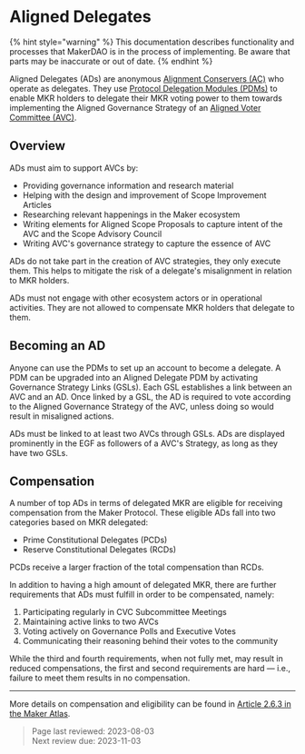 # Aligned Delegates

{% hint style="warning" %}
This documentation describes functionality and processes that MakerDAO is in the process of implementing. Be aware that parts may be inaccurate or out of date.
{% endhint %}

Aligned Delegates (ADs) are anonymous [Alignment Conservers (AC)](alignment-conservers.md) who operate as delegates. They use [Protocol Delegation Modules (PDMs)](https://mips.makerdao.com/mips/details/MIP101#2-6-1-protocol-delegation-modules-pdms-) to enable MKR holders to delegate their MKR voting power to them towards implementing the Aligned Governance Strategy of an [Aligned Voter Committee (AVC)](avc.md).


## Overview

ADs must aim to support AVCs by: 
- Providing governance information and research material
- Helping with the design and improvement of Scope Improvement Articles
- Researching relevant happenings in the Maker ecosystem
- Writing elements for Aligned Scope Proposals to capture intent of the AVC and the Scope Advisory Council
- Writing AVC's governance strategy to capture the essence of AVC


ADs do not take part in the creation of AVC strategies, they only execute them. This helps to mitigate the risk of a delegate's misalignment in relation to MKR holders.  

ADs must not engage with other ecosystem actors or in operational activities. They are not allowed to compensate MKR holders that delegate to them.

## Becoming an AD

Anyone can use the PDMs to set up an account to become a delegate. A PDM can be upgraded into an Aligned Delegate PDM by activating Governance Strategy Links (GSLs). Each GSL establishes a link between an AVC and an AD. Once linked by a GSL, the AD is required to vote according to the Aligned Governance Strategy of the AVC, unless doing so would result in misaligned actions.

ADs must be linked to at least two AVCs through GSLs. ADs are displayed prominently in the EGF as followers of a AVC's Strategy, as long as they have two GSLs.

## Compensation
    
A number of top ADs in terms of delegated MKR are eligible for receiving compensation from the Maker Protocol. These eligible ADs fall into two categories based on MKR delegated:

- Prime Constitutional Delegates (PCDs)
- Reserve Constitutional Delegates (RCDs)

PCDs receive a larger fraction of the total compensation than RCDs. 

In addition to having a high amount of delegated MKR, there are further requirements that ADs must fulfill in order to be compensated, namely:
    
1. Participating regularly in CVC Subcommittee Meetings 
2. Maintaining active links to two AVCs
3. Voting actively on Governance Polls and Executive Votes 
4. Communicating their reasoning behind their votes to the community
    
While the third and fourth requirements, when not fully met, may result in reduced compensations, the first and second requirements are hard &mdash; i.e., failure to meet them results in no compensation.
    
---
    
More details on compensation and eligibility can be found in [Article 2.6.3 in the Maker Atlas](https://mips.makerdao.com/mips/details/MIP101#2-6-3-aligned-delegate-income-and-participation-requirements).
    
>Page last reviewed: 2023-08-03    
>Next review due: 2023-11-03    